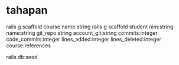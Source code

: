 # tahapan
rails g scaffold course name:string
rails g scaffold student nim:string name:string git_repo:string account_git:string commits:integer code_commits:integer lines_added:integer lines_deleted:integer course:references

rails db:seed